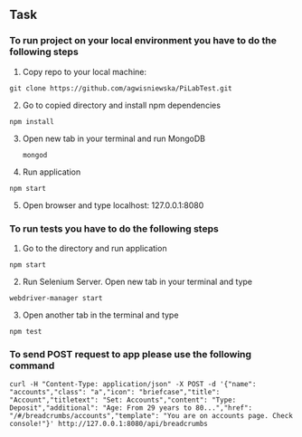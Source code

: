 ## Task

### To run project on your local environment you have to do the following steps

1. Copy repo to your local machine:

  ```git clone https://github.com/agwisniewska/PiLabTest.git ```

2. Go to copied directory and install npm dependencies

  ``` npm install ```

3. Open new tab in your terminal and run MongoDB

   ``` mongod ```

4. Run application
  
  ``` npm start ```
 
5. Open browser and type localhost: 127.0.0.1:8080
 
### To run tests you have to do the following steps

1. Go to the directory and run application
 
 ``` npm start ```

2. Run Selenium Server. Open new tab in your terminal and type

  ```webdriver-manager start```

3. Open another tab in the terminal and type

  ```npm test ```


### To send POST request to app please use the following command

  ```
curl -H "Content-Type: application/json" -X POST -d '{"name": "accounts","class": "a","icon": "briefcase","title": "Account","titletext": "Set: Accounts","content": "Type: Deposit","additional": "Age: From 29 years to 80...","href": "/#/breadcrumbs/accounts","template": "You are on accounts page. Check console!"}' http://127.0.0.1:8080/api/breadcrumbs

```
  

 
    
